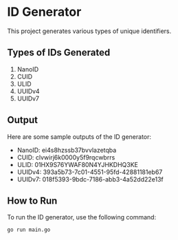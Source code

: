 # ID Generator

This project generates various types of unique identifiers.

## Types of IDs Generated

1. NanoID
2. CUID
3. ULID
4. UUIDv4
5. UUIDv7

## Output

Here are some sample outputs of the ID generator:

-   NanoID: ei4s8hzssb37bvvlazetqba
-   CUID: clvwirj6k0000y5f9rqcwbrrs
-   ULID: 01HX9S76YWAF80N4YJHKDHQ3KE
-   UUIDv4: 393a5b73-7c01-4551-95fd-42881181eb67
-   UUIDv7: 018f5393-9bdc-7186-abb3-4a52dd22e13f

## How to Run

To run the ID generator, use the following command:

```bash
go run main.go
```
